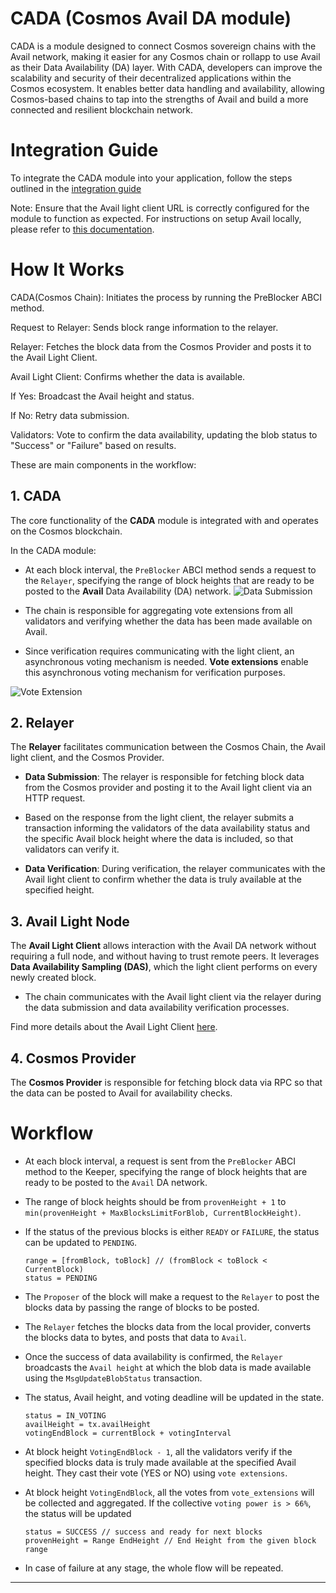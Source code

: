 # CADA (Cosmos Avail DA module)

CADA is a module designed to connect Cosmos sovereign chains with the Avail network, making it easier for any Cosmos chain or rollapp to use Avail as their Data Availability (DA) layer. With CADA, developers can improve the scalability and security of their decentralized applications within the Cosmos ecosystem. It enables better data handling and availability, allowing Cosmos-based chains to tap into the strengths of Avail and build a more connected and resilient blockchain network.

# Integration Guide

To integrate the CADA module into your application, follow the steps outlined in the [integration guide](./x/cada/integration_docs/README.md)

Note: Ensure that the Avail light client URL is correctly configured for the module to function as expected. For instructions on setup Avail locally, please refer to [this documentation](https://github.com/rollkit/avail-da?tab=readme-ov-file#avail-da).

# How It Works

CADA(Cosmos Chain): Initiates the process by running the PreBlocker ABCI method.

Request to Relayer: Sends block range information to the relayer.

Relayer: Fetches the block data from the Cosmos Provider and posts it to the Avail Light Client.

Avail Light Client: Confirms whether the data is available.

If Yes: Broadcast the Avail height and status.

If No: Retry data submission.

Validators: Vote to confirm the data availability, updating the blob status to "Success" or "Failure" based on results.


These are main components in the workflow:

## 1. CADA
The core functionality of the **CADA** module is integrated with and operates on the Cosmos blockchain.

In the CADA module:

- At each block interval, the `PreBlocker` ABCI method sends a request to the `Relayer`, specifying the range of block heights that are ready to be posted to the **Avail** Data Availability (DA) network.
![Data Submission](https://github.com/user-attachments/assets/fc4d23cc-f6bd-4210-8407-47a57adcc290)

- The chain is responsible for aggregating vote extensions from all validators and verifying whether the data has been made available on Avail.
- Since verification requires communicating with the light client, an asynchronous voting mechanism is needed. **Vote extensions** enable this asynchronous voting mechanism for verification purposes.

![Vote Extension](https://github.com/user-attachments/assets/ea5b10ab-fb64-4ed0-8761-44675a852a01)

## 2. Relayer

The **Relayer** facilitates communication between the Cosmos Chain, the Avail light client, and the Cosmos Provider.

- **Data Submission**: The relayer is responsible for fetching block data from the Cosmos provider and posting it to the Avail light client via an HTTP request.
- Based on the response from the light client, the relayer submits a transaction informing the validators of the data availability status and the specific Avail block height where the data is included, so that validators can verify it.
  
- **Data Verification**: During verification, the relayer communicates with the Avail light client to confirm whether the data is truly available at the specified height.


## 3. Avail Light Node

The **Avail Light Client** allows interaction with the Avail DA network without requiring a full node, and without having to trust remote peers. It leverages **Data Availability Sampling (DAS)**, which the light client performs on every newly created block.

- The chain communicates with the Avail light client via the relayer during the data submission and data availability verification processes.

Find more details about the Avail Light Client [here](https://docs.availproject.org/docs/operate-a-node/run-a-light-client/Overview).

## 4. Cosmos Provider

The **Cosmos Provider** is responsible for fetching block data via RPC so that the data can be posted to Avail for availability checks.


# Workflow

- At each block interval, a request is sent from the `PreBlocker` ABCI method to the Keeper, specifying the range of block heights that are ready to be posted to the `Avail` DA network.
- The range of block heights should be from `provenHeight + 1` to `min(provenHeight + MaxBlocksLimitForBlob, CurrentBlockHeight)`.

- If the status of the previous blocks is either `READY` or `FAILURE`, the status can be updated to `PENDING`.
     
     ``` 
     range = [fromBlock, toBlock] // (fromBlock < toBlock < CurrentBlock)
     status = PENDING
     ```

- The `Proposer` of the block will make a request to the `Relayer` to post the blocks data by passing the range of blocks to be posted.

- The `Relayer` fetches the blocks data from the local provider, converts the blocks data to bytes, and posts that data to `Avail`.

- Once the success of data availability is confirmed, the `Relayer` broadcasts the `Avail height` at which the blob data is made available using the `MsgUpdateBlobStatus` transaction.

- The status, Avail height, and voting deadline will be updated in the state.

    ```
    status = IN_VOTING
    availHeight = tx.availHeight
    votingEndBlock = currentBlock + votingInterval
    ```



- At block height `VotingEndBlock - 1`, all the validators verify if the specified blocks data is truly made available at the specified Avail height. They cast their vote (YES or NO) using `vote extensions`.

- At block height `VotingEndBlock`, all the votes from `vote_extensions` will be collected and aggregated. If the collective `voting power is > 66%`, the status will be updated

    ```
    status = SUCCESS // success and ready for next blocks
    provenHeight = Range EndHeight // End Height from the given block range

    ```
- In case of failure at any stage, the whole flow will be repeated.

---

